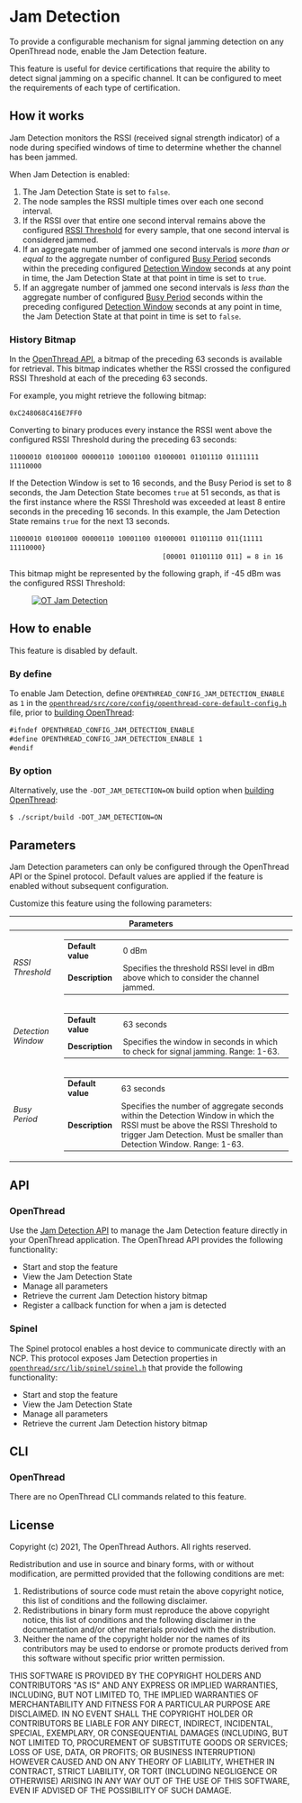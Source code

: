 # Jam Detection

To provide a configurable mechanism for signal jamming detection on any
OpenThread node, enable the Jam Detection feature.

This feature is useful for device certifications that require the ability to
detect signal jamming on a specific channel. It can be configured to meet the
requirements of each type of certification.

## How it works

Jam Detection monitors the RSSI (received signal strength indicator) of a node
during specified windows of time to determine whether the channel has been
jammed.

When Jam Detection is enabled:

1.  The Jam Detection State is set to `false`.
1.  The node samples the RSSI multiple times over each one second interval.
1.  If the RSSI over that entire one second interval remains above the
    configured [RSSI Threshold](#threshold) for every sample, that one second
    interval is considered jammed.
1.  If an aggregate number of jammed one second intervals is _more than or_
    _equal to_ the aggregate number of configured [Busy Period](#busy_period)
    seconds within the preceding configured [Detection Window](#window) seconds
    at any point in time, the Jam Detection State at that point in time is set
    to `true`.
1.  If an aggregate number of jammed one second intervals is _less than_ the
    aggregate number of configured [Busy Period](#busy_period) seconds within
    the preceding configured [Detection Window](#window) seconds at any point in
    time, the Jam Detection State at that point in time is set to `false`.

### History Bitmap

In the [OpenThread API](#openthread), a bitmap of the preceding 63
seconds is available for retrieval. This bitmap indicates whether the
RSSI crossed the configured RSSI Threshold at each of the preceding 63
seconds.

For example, you might retrieve the following bitmap:

```
0xC248068C416E7FF0
```

Converting to binary produces every instance the RSSI went above the configured
RSSI Threshold during the preceding 63 seconds:

```
11000010 01001000 00000110 10001100 01000001 01101110 01111111 11110000
```

If the Detection Window is set to 16 seconds, and the Busy Period is set to 8
seconds, the Jam Detection State becomes `true` at 51 seconds, as that is the
first instance where the RSSI Threshold was exceeded at least 8 entire seconds
in the preceding 16 seconds. In this example, the Jam Detection State remains
`true` for the next 13 seconds.

```
11000010 01001000 00000110 10001100 01000001 01101110 011{11111 11110000}
                                      [00001 01101110 011] = 8 in 16
```

This bitmap might be represented by the following graph, if -45 dBm was the
configured RSSI Threshold:

<figure>
<a href="../../images/ot-jam-detection-graph_2x.png"><img src="../../images/ot-jam-detection-graph.png" srcset="../../images/ot-jam-detection-graph.png 1x, ../../images/ot-jam-detection-graph_2x.png 2x" border="0" alt="OT Jam Detection" /></a>
</figure>

## How to enable

This feature is disabled by default.

### By define

To enable Jam Detection, define
`OPENTHREAD_CONFIG_JAM_DETECTION_ENABLE` as `1` in the
[`openthread/src/core/config/openthread-core-default-config.h`](https://github.com/openthread/openthread/tree/main/src/core/config/openthread-core-default-config.h)
file, prior to [building OpenThread](../../../guides/build/index.md):

```
#ifndef OPENTHREAD_CONFIG_JAM_DETECTION_ENABLE
#define OPENTHREAD_CONFIG_JAM_DETECTION_ENABLE 1
#endif
```

### By option

Alternatively, use the `-DOT_JAM_DETECTION=ON` build option when [building
OpenThread](../../../guides/build/index.md):

```
$ ./script/build -DOT_JAM_DETECTION=ON
```

## Parameters

Jam Detection parameters can only be configured through the OpenThread
API or the Spinel protocol. Default values are applied if the feature
is enabled without subsequent configuration.

Customize this feature using the following parameters:

<table class="details responsive">
  <thead>
    <th colspan="2">Parameters</th>
  </thead>
  <tbody>
    <tr>
      <td id="threshold"><i>RSSI Threshold</i></td>
      <td>
        <table class="function param responsive">
          <tbody>
            <tr>
              <td><b>Default value</b></td>
              <td>
                <div>0 dBm</div>
              </td>
            </tr>
            <tr>
              <td>
                <b>Description</b>
              </td>
              <td>
                <div>Specifies the threshold RSSI level in dBm above which to consider the channel jammed.</div>
              </td>
            </tr>
          </tbody>
        </table>
      </td>
    </tr>
    <tr>
      <td id="window"><i>Detection Window</i></td>
      <td>
        <table class="function param responsive">
          <tbody>
            <tr>
              <td>
                <b>Default value</b>
              </td>
              <td>
                <div>63 seconds</div>
              </td>
            </tr>
            <tr>
              <td>
                <b>Description</b>
              </td>
              <td>
                <div>Specifies the window in seconds in which to check for signal jamming. Range: 1-63.</div>
              </td>
            </tr>
          </tbody>
        </table>
      </td>
    </tr>
    <tr>
      <td id="busy_period"><i>Busy Period</i></td>
      <td>
        <table class="function param responsive">
          <tbody>
            <tr>
              <td>
                <b>Default value</b>
              </td>
              <td>
                <div>63 seconds</div>
              </td>
            </tr>
            <tr>
              <td>
                <b>Description</b>
              </td>
              <td>
                <div>Specifies the number of aggregate seconds within the Detection Window in which the RSSI must be above the RSSI Threshold to trigger Jam Detection. Must be smaller than Detection Window. Range: 1-63.</div>
              </td>
            </tr>
          </tbody>
        </table>
      </td>
    </tr>
  </tbody>
</table>

## API

### OpenThread

Use the [Jam Detection API](https://openthread.io/reference/group/api-jam-detection) to
manage the Jam Detection feature directly in your OpenThread application. The
OpenThread API provides the following functionality:

*   Start and stop the feature
*   View the Jam Detection State
*   Manage all parameters
*   Retrieve the current Jam Detection history bitmap
*   Register a callback function for when a jam is detected

### Spinel

The Spinel protocol enables a host device to communicate directly with an NCP.
This protocol exposes Jam Detection properties in
[`openthread/src/lib/spinel/spinel.h`](https://github.com/openthread/openthread/tree/main/src/lib/spinel/spinel.h)
that provide the following functionality:

*   Start and stop the feature
*   View the Jam Detection State
*   Manage all parameters
*   Retrieve the current Jam Detection history bitmap

## CLI

### OpenThread

There are no OpenThread CLI commands related to this feature.

## License

Copyright (c) 2021, The OpenThread Authors.
All rights reserved.

Redistribution and use in source and binary forms, with or without
modification, are permitted provided that the following conditions are met:
1. Redistributions of source code must retain the above copyright
   notice, this list of conditions and the following disclaimer.
2. Redistributions in binary form must reproduce the above copyright
   notice, this list of conditions and the following disclaimer in the
   documentation and/or other materials provided with the distribution.
3. Neither the name of the copyright holder nor the
   names of its contributors may be used to endorse or promote products
   derived from this software without specific prior written permission.

THIS SOFTWARE IS PROVIDED BY THE COPYRIGHT HOLDERS AND CONTRIBUTORS "AS IS"
AND ANY EXPRESS OR IMPLIED WARRANTIES, INCLUDING, BUT NOT LIMITED TO, THE
IMPLIED WARRANTIES OF MERCHANTABILITY AND FITNESS FOR A PARTICULAR PURPOSE
ARE DISCLAIMED. IN NO EVENT SHALL THE COPYRIGHT HOLDER OR CONTRIBUTORS BE
LIABLE FOR ANY DIRECT, INDIRECT, INCIDENTAL, SPECIAL, EXEMPLARY, OR
CONSEQUENTIAL DAMAGES (INCLUDING, BUT NOT LIMITED TO, PROCUREMENT OF
SUBSTITUTE GOODS OR SERVICES; LOSS OF USE, DATA, OR PROFITS; OR BUSINESS
INTERRUPTION) HOWEVER CAUSED AND ON ANY THEORY OF LIABILITY, WHETHER IN
CONTRACT, STRICT LIABILITY, OR TORT (INCLUDING NEGLIGENCE OR OTHERWISE)
ARISING IN ANY WAY OUT OF THE USE OF THIS SOFTWARE, EVEN IF ADVISED OF THE
POSSIBILITY OF SUCH DAMAGE.
